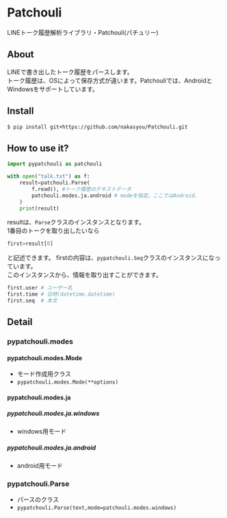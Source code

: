 # Patchouli
LINEトーク履歴解析ライブラリ・Patchouli(パチュリー)
## About
LINEで書き出したトーク履歴をパースします。  
トーク履歴は、OSによって保存方式が違います。Patchouliでは、AndroidとWindowsをサポートしています。
## Install
```sh
$ pip install git+https://github.com/nakasyou/Patchouli.git
```
## How to use it?
```python
import pypatchouli as patchouli

with open("talk.txt") as f:
    result=patchouli.Parse(
        f.read(), #トーク履歴のテキストデータ
        patchouli.modes.ja.android # modeを指定。ここではAndroid.
    )
    print(result)
```
resultは、```Parse```クラスのインスタンスとなります。  
1番目のトークを取り出したいなら  
```python
first=result[0]
```
と記述できます。
firstの内容は、```pypatchouli.Seq```クラスのインスタンスになっています。  
このインスタンスから、情報を取り出すことができます。  
```python
first.user # ユーザー名
first.time # 日時(datetime.datetime)
first.seq  # 本文
```
## Detail
### pypatchouli.modes
#### pypatchouli.modes.Mode
- モード作成用クラス
- ```pypatchouli.modes.Mode(**options)```
#### pypatchouli.modes.ja
##### pypatchouli.modes.ja.windows
- windows用モード
##### pypatchouli.modes.ja.android
- android用モード
### pypatchouli.Parse
- パースのクラス
- ```pypatchouli.Parse(text,mode=patchouli.modes.windows)```
